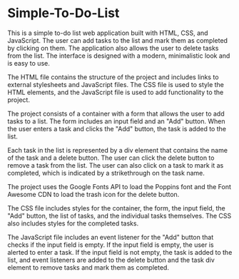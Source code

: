 # Simple-To-Do-List
This is a simple to-do list web application built with HTML, CSS, and JavaScript. The user can add tasks to the list and mark them as completed by clicking on them. The application also allows the user to delete tasks from the list. The interface is designed with a modern, minimalistic look and is easy to use. 

The HTML file contains the structure of the project and includes links to external stylesheets and JavaScript files. The CSS file is used to style the HTML elements, and the JavaScript file is used to add functionality to the project.

The project consists of a container with a form that allows the user to add tasks to a list. The form includes an input field and an "Add" button. When the user enters a task and clicks the "Add" button, the task is added to the list.

Each task in the list is represented by a div element that contains the name of the task and a delete button. The user can click the delete button to remove a task from the list. The user can also click on a task to mark it as completed, which is indicated by a strikethrough on the task name.

The project uses the Google Fonts API to load the Poppins font and the Font Awesome CDN to load the trash icon for the delete button.

The CSS file includes styles for the container, the form, the input field, the "Add" button, the list of tasks, and the individual tasks themselves. The CSS also includes styles for the completed tasks.

The JavaScript file includes an event listener for the "Add" button that checks if the input field is empty. If the input field is empty, the user is alerted to enter a task. If the input field is not empty, the task is added to the list, and event listeners are added to the delete button and the task div element to remove tasks and mark them as completed.
